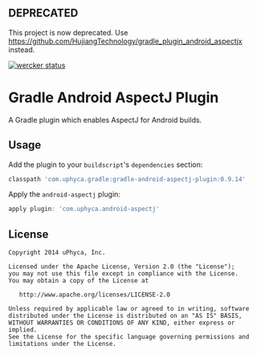 ## DEPRECATED
This project is now deprecated. Use https://github.com/HujiangTechnology/gradle_plugin_android_aspectjx instead.

[![wercker status](https://app.wercker.com/status/abab3a54a2dd310784896ceca989a462/s "wercker status")](https://app.wercker.com/project/bykey/abab3a54a2dd310784896ceca989a462)

Gradle Android AspectJ Plugin
==================================

A Gradle plugin which enables AspectJ for Android builds.


Usage
-----

Add the plugin to your `buildscript`'s `dependencies` section:
```groovy
classpath 'com.uphyca.gradle:gradle-android-aspectj-plugin:0.9.14'
```

Apply the `android-aspectj` plugin:
```groovy
apply plugin: 'com.uphyca.android-aspectj'
```

License
-------

    Copyright 2014 uPhyca, Inc.

    Licensed under the Apache License, Version 2.0 (the "License");
    you may not use this file except in compliance with the License.
    You may obtain a copy of the License at

       http://www.apache.org/licenses/LICENSE-2.0

    Unless required by applicable law or agreed to in writing, software
    distributed under the License is distributed on an "AS IS" BASIS,
    WITHOUT WARRANTIES OR CONDITIONS OF ANY KIND, either express or implied.
    See the License for the specific language governing permissions and
    limitations under the License.
